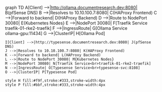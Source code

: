 graph TD
    A[Client] -->|http://ollama.documentresearch.dev:8080| B(pfSense DNS)
    B -->|Resolves to 10.10.100.7:8080| C(HAProxy Frontend)
    C -->|Forward to backend| D(HAProxy Backend)
    D -->|Route to NodePort 30080| E{Kubernetes Nodes}
    E -->|NodePort 30080| F[Traefik Service<br>traefik-01-rke2-traefik]
    F -->|IngressRoute| G[Ollama Service<br>ollama-gpu:11434]
    G -->|ClusterIP| H[Ollama Pod]

    I[Client] -->|http://typesense.documentresearch.dev:8080| J(pfSense DNS)
    J -->|Resolves to 10.10.100.7:8080| K(HAProxy Frontend)
    K -->|Forward to backend| L(HAProxy Backend)
    L -->|Route to NodePort 30080| M{Kubernetes Nodes}
    M -->|NodePort 30080| N[Traefik Service<br>traefik-01-rke2-traefik]
    N -->|IngressRoute| O[Typesense Service<br>typesense-svc:8108]
    O -->|ClusterIP| P[Typesense Pod]

    style H fill:#f9f,stroke:#333,stroke-width:4px
    style P fill:#bbf,stroke:#333,stroke-width:4px
